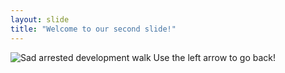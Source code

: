 ```yaml
---
layout: slide
title: "Welcome to our second slide!"
---
```

![Sad arrested development walk](https://c.tenor.com/2ZXzfA_0NBUAAAAd/sadwalkm-sad.gif)
Use the left arrow to go back!
